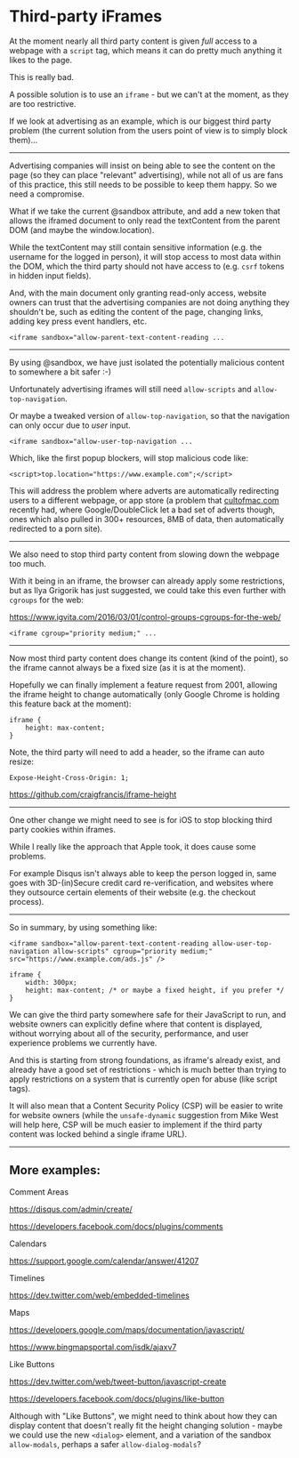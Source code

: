 
# Third-party iFrames

At the moment nearly all third party content is given *full* access to a webpage with a `script` tag, which means it can do pretty much anything it likes to the page.

This is really bad.

A possible solution is to use an `iframe` - but we can't at the moment, as they are too restrictive.

If we look at advertising as an example, which is our biggest third party problem (the current solution from the users point of view is to simply block them)...

---

Advertising companies will insist on being able to see the content on the page (so they can place "relevant" advertising), while not all of us are fans of this practice, this still needs to be possible to keep them happy. So we need a compromise.

What if we take the current @sandbox attribute, and add a new token that allows the iframed document to only read the textContent from the parent DOM (and maybe the window.location).

While the textContent may still contain sensitive information (e.g. the username for the logged in person), it will stop access to most data within the DOM, which the third party should not have access to (e.g. `csrf` tokens in hidden input fields).

And, with the main document only granting read-only access, website owners can trust that the advertising companies are not doing anything they shouldn't be, such as editing the content of the page, changing links, adding key press event handlers, etc.

	<iframe sandbox="allow-parent-text-content-reading ...

---

By using @sandbox, we have just isolated the potentially malicious content to somewhere a bit safer :-)

Unfortunately advertising iframes will still need `allow-scripts` and `allow-top-navigation`.

Or maybe a tweaked version of `allow-top-navigation`, so that the navigation can only occur due to *user* input.

	<iframe sandbox="allow-user-top-navigation ...

Which, like the first popup blockers, will stop malicious code like:

	<script>top.location="https://www.example.com";</script>

This will address the problem where adverts are automatically redirecting users to a different webpage, or app store (a problem that [cultofmac.com](https://twitter.com/cultofmac/status/700905537077030913) recently had, where Google/DoubleClick let a bad set of adverts though, ones which also pulled in 300+ resources, 8MB of data, then automatically redirected to a porn site).

---

We also need to stop third party content from slowing down the webpage too much.

With it being in an iframe, the browser can already apply some restrictions, but as Ilya Grigorik has just suggested, we could take this even further with `cgroups` for the web:

https://www.igvita.com/2016/03/01/control-groups-cgroups-for-the-web/

	<iframe cgroup="priority medium;" ...

---

Now most third party content does change its content (kind of the point), so the iframe cannot always be a fixed size (as it is at the moment).

Hopefully we can finally implement a feature request from 2001, allowing the iframe height to change automatically (only Google Chrome is holding this feature back at the moment):

	iframe {
		height: max-content;
	}

Note, the third party will need to add a header, so the iframe can auto resize:

	Expose-Height-Cross-Origin: 1;

https://github.com/craigfrancis/iframe-height

---

One other change we might need to see is for iOS to stop blocking third party cookies within iframes.

While I really like the approach that Apple took, it does cause some problems.

For example Disqus isn't always able to keep the person logged in, same goes with 3D-(in)Secure credit card re-verification, and websites where they outsource certain elements of their website (e.g. the checkout process).

---

So in summary, by using something like:

	<iframe sandbox="allow-parent-text-content-reading allow-user-top-navigation allow-scripts" cgroup="priority medium;" src="https://www.example.com/ads.js" />

	iframe {
		width: 300px;
		height: max-content; /* or maybe a fixed height, if you prefer */
	}

We can give the third party somewhere safe for their JavaScript to run, and website owners can explicitly define where that content is displayed, without worrying about all of the security, performance, and user experience problems we currently have.

And this is starting from strong foundations, as iframe's already exist, and already have a good set of restrictions - which is much better than trying to apply restrictions on a system that is currently open for abuse (like script tags).

It will also mean that a Content Security Policy (CSP) will be easier to write for website owners (while the `unsafe-dynamic` suggestion from Mike West will help here, CSP will be much easier to implement if the third party content was locked behind a single iframe URL).

---

## More examples:

Comment Areas

https://disqus.com/admin/create/

https://developers.facebook.com/docs/plugins/comments

Calendars

https://support.google.com/calendar/answer/41207

Timelines

https://dev.twitter.com/web/embedded-timelines

Maps

https://developers.google.com/maps/documentation/javascript/

https://www.bingmapsportal.com/isdk/ajaxv7

Like Buttons

https://dev.twitter.com/web/tweet-button/javascript-create

https://developers.facebook.com/docs/plugins/like-button

Although with "Like Buttons", we might need to think about how they can display content that doesn't really fit the height changing solution - maybe we could use the new `<dialog>` element, and a variation of the sandbox `allow-modals`, perhaps a safer `allow-dialog-modals`?